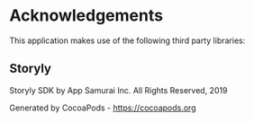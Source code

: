 # Acknowledgements
This application makes use of the following third party libraries:

## Storyly

Storyly SDK by App Samurai Inc. All Rights Reserved, 2019

Generated by CocoaPods - https://cocoapods.org
